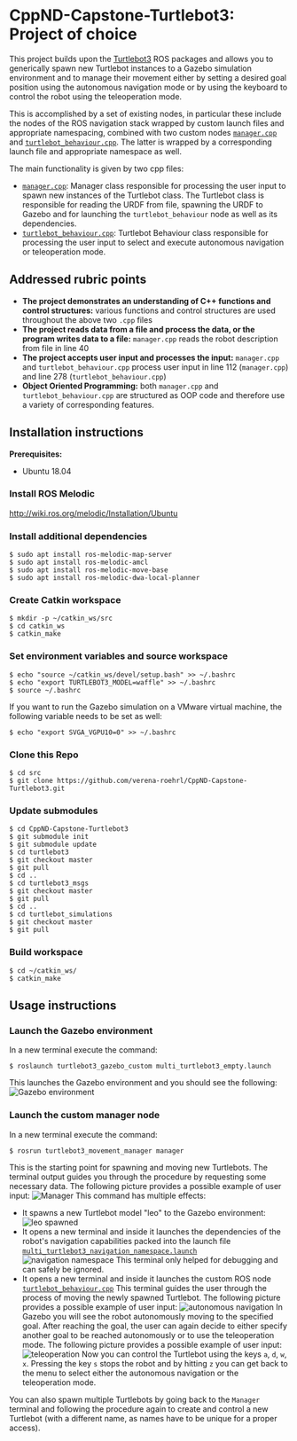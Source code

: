 # CppND-Capstone-Turtlebot3: Project of choice
This project builds upon the [Turtlebot3](https://emanual.robotis.com/docs/en/platform/turtlebot3/overview/) ROS packages and allows you to generically spawn new Turtlebot instances to a Gazebo simulation environment and to manage their movement either by setting a desired goal position using the autonomous navigation mode or by using the keyboard to control the robot using the teleoperation mode. 

This is accomplished by a set of existing nodes, in particular these include the nodes of the ROS navigation stack wrapped by custom launch files and appropriate namespacing, combined with two custom nodes [`manager.cpp`](https://github.com/verena-roehrl/CppND-Capstone-Turtlebot3/blob/main/turtlebot3_movement_manager/src/manager.cpp) and [`turtlebot_behaviour.cpp`](https://github.com/verena-roehrl/CppND-Capstone-Turtlebot3/blob/main/turtlebot3_movement_manager/src/turtlebot_behaviour.cpp). The latter is wrapped by a corresponding launch file and appropriate namespace as well.

The main functionality is given by two cpp files:
* [`manager.cpp`](https://github.com/verena-roehrl/CppND-Capstone-Turtlebot3/blob/main/turtlebot3_movement_manager/src/manager.cpp): Manager class responsible for processing the user input to spawn new instances of the Turtlebot class. The Turtlebot class is responsible for reading the URDF from file, spawning the URDF to Gazebo and for launching the `turtlebot_behaviour` node as well as its dependencies.
* [`turtlebot_behaviour.cpp`](https://github.com/verena-roehrl/CppND-Capstone-Turtlebot3/blob/main/turtlebot3_movement_manager/src/turtlebot_behaviour.cpp): Turtlebot Behaviour class responsible for processing the user input to select and execute autonomous navigation or teleoperation mode. 

## Addressed rubric points
* **The project demonstrates an understanding of C++ functions and control structures:** various functions and control structures are used throughout the above two `.cpp` files
* **The project reads data from a file and process the data, or the program writes data to a file:** `manager.cpp` reads the robot description from file in line 40
* **The project accepts user input and processes the input:** `manager.cpp` and `turtlebot_behaviour.cpp` process user input in line 112 (`manager.cpp`) and line 278 (`turtlebot_behaviour.cpp`)
* **Object Oriented Programming:** both `manager.cpp` and `turtlebot_behaviour.cpp` are structured as OOP code and therefore use a variety of corresponding features.

## Installation instructions


**Prerequisites:**
* Ubuntu 18.04

### Install ROS Melodic
http://wiki.ros.org/melodic/Installation/Ubuntu

### Install additional dependencies
```
$ sudo apt install ros-melodic-map-server
$ sudo apt install ros-melodic-amcl
$ sudo apt install ros-melodic-move-base
$ sudo apt install ros-melodic-dwa-local-planner
```

### Create Catkin workspace
```
$ mkdir -p ~/catkin_ws/src
$ cd catkin_ws
$ catkin_make

```
### Set environment variables and source workspace
```
$ echo "source ~/catkin_ws/devel/setup.bash" >> ~/.bashrc
$ echo "export TURTLEBOT3_MODEL=waffle" >> ~/.bashrc
$ source ~/.bashrc

```
If you want to run the Gazebo simulation on a VMware virtual machine, the following variable needs to be set as well:
```
$ echo "export SVGA_VGPU10=0" >> ~/.bashrc
```

### Clone this Repo
```
$ cd src
$ git clone https://github.com/verena-roehrl/CppND-Capstone-Turtlebot3.git
```
### Update submodules
```
$ cd CppND-Capstone-Turtlebot3
$ git submodule init
$ git submodule update
$ cd turtlebot3
$ git checkout master
$ git pull
$ cd ..
$ cd turtlebot3_msgs
$ git checkout master
$ git pull
$ cd ..
$ cd turtlebot_simulations
$ git checkout master
$ git pull
```
### Build workspace
```
$ cd ~/catkin_ws/
$ catkin_make
```

## Usage instructions

### Launch the Gazebo environment
In a new terminal execute the command:
```
$ roslaunch turtlebot3_gazebo_custom multi_turtlebot3_empty.launch 
```
This launches the Gazebo environment and you should see the following:
![Gazebo environment](img/Gazebo_environment.PNG)
### Launch the custom manager node
In a new terminal execute the command:
```
$ rosrun turtlebot3_movement_manager manager
```
This is the starting point for spawning and moving new Turtlebots.
The terminal output guides you through the procedure by requesting some necessary data.
The following picture provides a possible example of user input:
![Manager](img/manager.PNG)
This command has multiple effects:
* It spawns a new Turtlebot model "leo" to the Gazebo environment:
![leo spawned](img/leo_spawned.PNG)
* It opens a new terminal and inside it launches the dependencies of the robot's navigation capabilities packed into the launch file [`multi_turtlebot3_navigation_namespace.launch`](https://github.com/verena-roehrl/CppND-Capstone-Turtlebot3/blob/main/turtlebot3_navigation_custom/launch/multi_turtlebot3_navigation_namespace.launch)
![navigation namespace](img/navigation_launch_file.PNG)
This terminal only helped for debugging and can safely be ignored.
* It opens a new terminal and inside it launches the custom ROS node [`turtlebot_behaviour.cpp`](https://github.com/verena-roehrl/CppND-Capstone-Turtlebot3/blob/main/turtlebot3_movement_manager/src/turtlebot_behaviour.cpp)
This terminal guides the user through the process of moving the newly spawned Turtlebot.
The following picture provides a possible example of user input:
![autonomous navigation](img/autonomous_navigation.PNG)
In Gazebo you will see the robot autonomously moving to the specified goal.
After reaching the goal, the user can again decide to either specify another goal to be reached autonomously or to use the teleoperation mode.
The following picture provides a possible example of user input:
![teleoperation](img/teleoperation.PNG)
Now you can control the Turtlebot using the keys `a`, `d`, `w`, `x`. Pressing the key `s` stops the robot and by hitting `z` you can get back to the menu to select either the autonomous navigation or the teleoperation mode.

You can also spawn multiple Turtlebots by going back to the `Manager` terminal and following the procedure again to create and control a new Turtlebot (with a different name, as names have to be unique for a proper access).